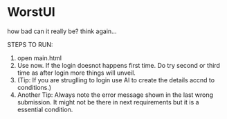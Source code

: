 # WorstUI
how bad can it really be? think again...

STEPS TO RUN:
1) open main.html
2) Use now. If the login doesnot happens first time. Do try second or third time as after login more things will unveil.
3) (Tip: If you are struglling to login use AI to create the details accnd to conditions.)
4) Another Tip: Always note the error message shown in the last wrong submission. It might not be there in next requirements but it is a essential condition.


